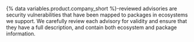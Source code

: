 {% data variables.product.company_short %}-reviewed advisories are security vulnerabilities that have been mapped to packages in ecosystems we support. We carefully review each advisory for validity and ensure that they have a full description, and contain both ecosystem and package information.

